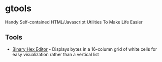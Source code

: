 # gtools
Handy Self-contained HTML/Javascript Utilities To Make Life Easier

## Tools

- [Binary Hex Editor](hex_editor.html) - Displays bytes in a 16-column grid of white cells for easy visualization rather than a vertical list
